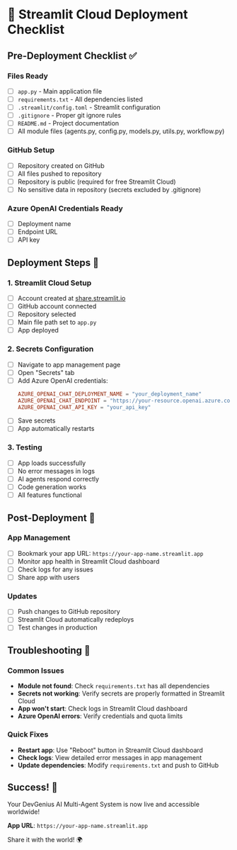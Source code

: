 <!-- @format -->

# 🚀 Streamlit Cloud Deployment Checklist

## Pre-Deployment Checklist ✅

### Files Ready

- [ ] `app.py` - Main application file
- [ ] `requirements.txt` - All dependencies listed
- [ ] `.streamlit/config.toml` - Streamlit configuration
- [ ] `.gitignore` - Proper git ignore rules
- [ ] `README.md` - Project documentation
- [ ] All module files (agents.py, config.py, models.py, utils.py, workflow.py)

### GitHub Setup

- [ ] Repository created on GitHub
- [ ] All files pushed to repository
- [ ] Repository is public (required for free Streamlit Cloud)
- [ ] No sensitive data in repository (secrets excluded by .gitignore)

### Azure OpenAI Credentials Ready

- [ ] Deployment name
- [ ] Endpoint URL
- [ ] API key

## Deployment Steps 🔧

### 1. Streamlit Cloud Setup

- [ ] Account created at [share.streamlit.io](https://share.streamlit.io)
- [ ] GitHub account connected
- [ ] Repository selected
- [ ] Main file path set to `app.py`
- [ ] App deployed

### 2. Secrets Configuration

- [ ] Navigate to app management page
- [ ] Open "Secrets" tab
- [ ] Add Azure OpenAI credentials:
  ```toml
  AZURE_OPENAI_CHAT_DEPLOYMENT_NAME = "your_deployment_name"
  AZURE_OPENAI_CHAT_ENDPOINT = "https://your-resource.openai.azure.com/"
  AZURE_OPENAI_CHAT_API_KEY = "your_api_key"
  ```
- [ ] Save secrets
- [ ] App automatically restarts

### 3. Testing

- [ ] App loads successfully
- [ ] No error messages in logs
- [ ] AI agents respond correctly
- [ ] Code generation works
- [ ] All features functional

## Post-Deployment 🎉

### App Management

- [ ] Bookmark your app URL: `https://your-app-name.streamlit.app`
- [ ] Monitor app health in Streamlit Cloud dashboard
- [ ] Check logs for any issues
- [ ] Share app with users

### Updates

- [ ] Push changes to GitHub repository
- [ ] Streamlit Cloud automatically redeploys
- [ ] Test changes in production

## Troubleshooting 🔧

### Common Issues

- **Module not found**: Check `requirements.txt` has all dependencies
- **Secrets not working**: Verify secrets are properly formatted in Streamlit
  Cloud
- **App won't start**: Check logs in Streamlit Cloud dashboard
- **Azure OpenAI errors**: Verify credentials and quota limits

### Quick Fixes

- **Restart app**: Use "Reboot" button in Streamlit Cloud dashboard
- **Check logs**: View detailed error messages in app management
- **Update dependencies**: Modify `requirements.txt` and push to GitHub

## Success! 🌟

Your DevGenius AI Multi-Agent System is now live and accessible worldwide!

**App URL**: `https://your-app-name.streamlit.app`

Share it with the world! 🌍
